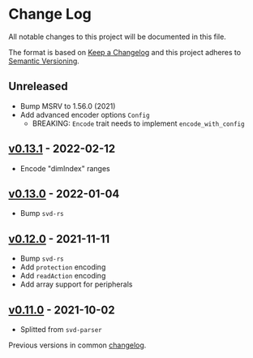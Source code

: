 # Change Log

All notable changes to this project will be documented in this file.

The format is based on [Keep a Changelog](http://keepachangelog.com/)
and this project adheres to [Semantic Versioning](http://semver.org/).

## Unreleased

- Bump MSRV to 1.56.0 (2021)
- Add advanced encoder options `Config`
  - BREAKING: `Encode` trait needs to implement `encode_with_config`

## [v0.13.1] - 2022-02-12

- Encode "dimIndex" ranges

## [v0.13.0] - 2022-01-04

- Bump `svd-rs`

## [v0.12.0] - 2021-11-11

- Bump `svd-rs`
- Add `protection` encoding
- Add `readAction` encoding
- Add array support for peripherals

## [v0.11.0] - 2021-10-02
- Splitted from `svd-parser`

Previous versions in common [changelog](../CHANGELOG.md).

[Unreleased]: https://github.com/rust-embedded/svd/compare/svd-rs-v0.13.1...HEAD
[v0.13.1]: https://github.com/rust-embedded/svd/compare/svd-parser-v0.13.1...svd-rs-v0.13.1
[v0.13.0]: https://github.com/rust-embedded/svd/compare/v0.12.0...v0.13.0
[v0.12.0]: https://github.com/rust-embedded/svd/compare/v0.11.0...v0.12.0
[v0.11.0]: https://github.com/rust-embedded/svd/compare/v0.10.2...v0.11.0
